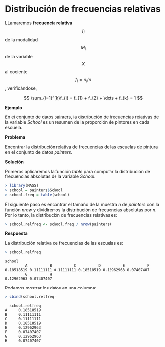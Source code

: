 
# Distribución de frecuencias relativas

LLamaremos __frecuencia relativa__ $$f_{i}$$ de la modalidad $$M_{i}$$ de la variable $$X$$ al cociente $$f_{i} = n_{i}/n$$, verificándose,

$$
\sum_{i=1}^{k}f_{i} = f_{1} + f_{2} + \dots + f_{k} = 1
$$

__Ejemplo__

En el conjunto de datos [painters](./Readme.md), la distribución de frecuencias relativas de la variable _School_ es un resumen de la proporción de pintores en cada escuela.

__Problema__

Encontrar la distribución relativa de frecuencias de las escuelas de pintura en el conjunto de datos _painters_.

__Solución__

Primeros aplicaremos la función _table_ para computar la distribución de frecuencias absolutas de la variable _School_.


```r
> library(MASS)
> school = painters$School
> school.freq = table(school)
```

El siguiente paso es encontrar el tamaño de la muestra $n$ de _painters_ con la función _nrow_ y dividiremos la distribución de frecuencias absolutas por $n$. Por lo tanto, la distribución de frecuencias relativas es:


```r
> school.relfreq <- school.freq / nrow(painters)
```

__Respuesta__

La distribución relativa de frecuencias de las escuelas es:


```r
> school.relfreq
```

```
school
         A          B          C          D          E          F 
0.18518519 0.11111111 0.11111111 0.18518519 0.12962963 0.07407407 
         G          H 
0.12962963 0.07407407 
```
Podemos mostrar los datos en una columna:


```r
> cbind(school.relfreq)
```

```
  school.relfreq
A     0.18518519
B     0.11111111
C     0.11111111
D     0.18518519
E     0.12962963
F     0.07407407
G     0.12962963
H     0.07407407
```







